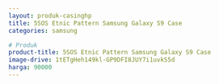 ```yaml
---
layout: produk-casinghp
title: 5SOS Etnic Pattern Samsung Galaxy S9 Case
categories: samsung

# Produk
product-title: 5SOS Etnic Pattern Samsung Galaxy S9 Case
image-drive: 1tETgHeh149kl-GP9DFI8JUY7i1uvkS5d
harga: 90000
---
```

